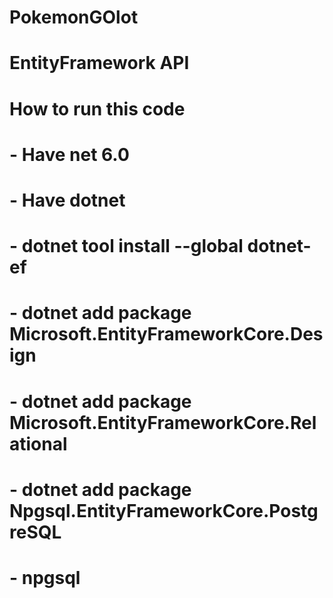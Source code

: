 # PokemonGOlot

# EntityFramework API

# How to run this code
# - Have net 6.0
# - Have dotnet
# - dotnet tool install --global dotnet-ef
# - dotnet add package Microsoft.EntityFrameworkCore.Design
# - dotnet add package Microsoft.EntityFrameworkCore.Relational
# - dotnet add package Npgsql.EntityFrameworkCore.PostgreSQL
# - npgsql